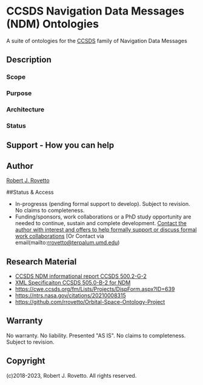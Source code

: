 # CCSDS Navigation Data Messages (NDM) Ontologies
A suite of ontologies for the [CCSDS](https://public.ccsds.org/default.aspx) family of Navigation Data Messages

## Description

### Scope

### Purpose

### Architecture

### Status

## Support - How you can help


## Author
[Robert J. Rovetto](https://orcid.org/0000-0003-3835-7817)

##Status & Access
- In-progresss (pending formal support to develop). Subject to revision. No claims to completeness.
- Funding/sponsors, work collaborations or a PhD study opportunity are needed to continue, sustain and complete development. [Contact the author with interest and offers to help formally support or discuss formal work collaborations](https://ontospace.wordpress.com/contact) [Or Contact via email(mailto:rrovetto@terpalum.umd.edu)


## Research Material 
- [CCSDS NDM informational report CCSDS 500.2-G-2](https://public.ccsds.org/Pubs/500x2g2.pdf)
- [XML Specificaiton CCSDS 505.0-B-2 for NDM](https://public.ccsds.org/Pubs/505x0b2.pdf)
- https://cwe.ccsds.org/fm/Lists/Projects/DispForm.aspx?ID=639
- https://ntrs.nasa.gov/citations/20210008315
- https://github.com/rrovetto/Orbital-Space-Ontology-Project

## Warranty
No warranty. No liability. Presented "AS IS". No claims to completeness. Subject to revision.

## Copyright
(c)2018-2023, Robert J. Rovetto. All rights reserved.

